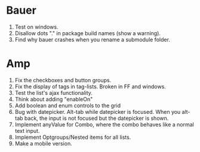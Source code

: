 # Bauer

1. Test on windows.
2. Disallow dots "." in package build names (show a warning).
3. Find why bauer crashes when you rename a submodule folder.

# Amp

1. Fix the checkboxes and button groups.
2. Fix the display of tags in tag-lists. Broken in FF and windows.
5. Test the list's ajax functionality.
6. Think about adding "enableOn"
7. Add boolean and enum controls to the grid
8. Bug with datepicker. Alt-tab while datepicker is focused. When you alt-tab back, the input is not focused but the datepicker is shown.
9. Implement anyValue for Combo, where the combo behaves like a normal text input.
10. Implement Optgroups/Nested items for all lists.
11. Make a mobile version.